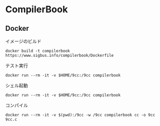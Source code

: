 # CompilerBook
## Docker
イメージのビルド

```
docker build -t compilerbook https://www.sigbus.info/compilerbook/Dockerfile
```

テスト実行

```
docker run --rm -it -v $HOME/9cc:/9cc compilerbook
```

シェル起動

```
docker run --rm -it -v $HOME/9cc:/9cc compilerbook
```

コンパイル

```
docker run --rm -it -v $(pwd):/9cc -w /9cc compilerbook cc -o 9cc 9cc.c
```
